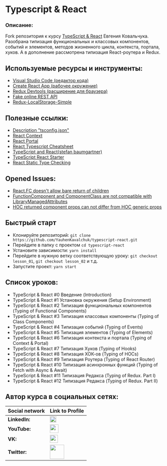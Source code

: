 # Typescript & React

### Описание:

Fork репозитория к курсу [TypeScript & React](https://www.youtube.com/watch?v=acO37eSCowc) Евгения Ковальчука. Разобрана типизация функциональных и классовых компонентов, событий и элементов, методов жизненного цикла, контекста, портала, хуков. А в дополнение рассмотрена типизация React-роутера и Redux.

## Используемые ресурсы и инструменты:

- [Visual Studio Code (редактор кода)](https://code.visualstudio.com)
- [Create React App (рабочее окружение)](https://github.com/facebook/create-react-app)
- [Redux Devtools (расширение для браузера)](https://chrome.google.com/webstore/detail/redux-devtools/lmhkpmbekcpmknklioeibfkpmmfibljd?hl=ru)
- [Fake online REST API](https://jsonplaceholder.typicode.com/)
- [Redux-LocalStorage-Simple](https://www.npmjs.com/package/redux-localstorage-simple)

## Полезные ссылки:

- [Description "tsconfig.json"](https://gist.github.com/YauhenKavalchuk/69054ba65e7863226e531b74cb33f060)
- [React Context](https://youtu.be/W_-TO_reSGs)
- [React Portal](https://youtu.be/xcWaYD4gZAs)
- [React Typescript Cheatsheet](https://github.com/typescript-cheatsheets/react-typescript-cheatsheet)
- [TypeScript and React(stefan baumgartner)](https://fettblog.eu/typescript-react/)
- [TypeScript React Starter](https://github.com/Microsoft/TypeScript-React-Starter#typescript-react-starter)
- [React Static Type Checking](https://reactjs.org/docs/static-type-checking.html)

## Opened Issues:

- [React.FC doesn't allow bare return of children](https://github.com/DefinitelyTyped/DefinitelyTyped/issues/33006)
- [FunctionComponent and ComponentClass are not compatible with LibraryManagedAttributes](https://github.com/typescript-cheatsheets/react-typescript-cheatsheet/issues/87)
- [HOC returned component props can not differ from HOC generic props](https://github.com/Microsoft/TypeScript/issues/28938#issuecomment-450636046)

## Быстрый старт

- Клонируйте репозиторий: `git clone https://github.com/YauhenKavalchuk/typescript-react.git`
- Перейдите в папку с проектом `cd typescript-react`
- Установите зависимости: `yarn install`
- Перейдите в нужную ветку соответствующую уроку: `git checkout lesson_01`, `git checkout lesson_02` и т.д.
- Запустите проект: `yarn start`

## Список уроков:

- TypeScript & React #0 Введение (Introduction)
- TypeScript & React #1 Установка окружения (Setup Environment)
- TypeScript & React #2 Типизация функциональных компонентов (Typing of Functional Components)
- TypeScript & React #3 Типизация классовых компоненты (Typing of Class Components)
- TypeScript & React #4 Типизация событий (Typing of Events)
- TypeScript & React #5 Типизация элементов (Typing of Elements)
- TypeScript & React #6 Типизация контекста и портала (Typing of Context & Portal)
- TypeScript & React #7 Типизация Хуков (Typing of Hooks)
- TypeScript & React #8 Типизация ХОК-ов (Typing of HOCs)
- TypeScript & React #9 Типизация Роутера (Typing of React Router)
- TypeScript & React #10 Типизация асинхронных функций (Typing of Fetch with Async & Await)
- TypeScript & React #11 Типизация Редакса (Typing of Redux. Part I)
- TypeScript & React #12 Типизация Редакса (Typing of Redux. Part II)

## Автор курса в социальных сетях:

| Social network | Link to Profile                                                                                                                                                                                                 |
| -------------- | --------------------------------------------------------------------------------------------------------------------------------------------------------------------------------------------------------------- |
| **LinkedIn:**  | [<img src="https://upload.wikimedia.org/wikipedia/commons/thumb/0/01/LinkedIn_Logo.svg/1280px-LinkedIn_Logo.svg.png" height="20" />](http://www.linkedin.com/in/YauhenKavalchuk)                                |
| **YouTube:**   | [<img src="https://upload.wikimedia.org/wikipedia/commons/thumb/e/e1/Logo_of_YouTube_%282015-2017%29.svg/1280px-Logo_of_YouTube_%282015-2017%29.svg.png" height="27" />](https://youtube.com/c/YauhenKavalchuk) |
| **VK:**        | [<img src="http://pngimg.com/uploads/vkontakte/vkontakte_PNG27.png" height="25" />](http://vk.com/YauhenKavalchuk)                                                                                              |
| **Twitter:**   | [<img src="http://www.stickpng.com/assets/images/580b57fcd9996e24bc43c53e.png" height="45" />](https://twitter.com/YauhenKavalchuk)                                                                             |
